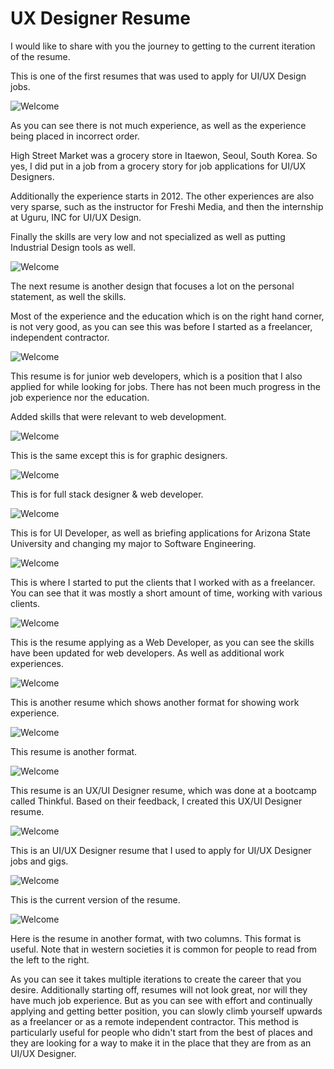 # UX Designer Resume

I would like to share with you the journey to getting to the current iteration of the resume.
 
This is one of the first resumes that was used to apply for UI/UX Design jobs.
 
![Welcome](../../../files/img/resumes/old_res-01.png)
 
As you can see there is not much experience, as well as the experience being placed in incorrect order.
 
High Street Market was a grocery store in Itaewon, Seoul, South Korea. So yes, I did put in a job from a grocery story for job applications for UI/UX Designers.
 
Additionally the experience starts in 2012. The other experiences are also very sparse, such as the instructor for Freshi Media, and then the internship at Uguru, INC for UI/UX Design.
 
Finally the skills are very low and not specialized as well as putting Industrial Design tools as well.
 
![Welcome](../../../files/img/resumes/old_res-02.png)
 
The next resume is another design that focuses a lot on the personal statement, as well the skills.
 
Most of the experience and the education which is on the right hand corner, is not very good, as you can see this was before I started as a freelancer, independent contractor.
 
![Welcome](../../../files/img/resumes/old_res-03.png)
 
This resume is for junior web developers, which is a position that I also applied for while looking for jobs. There has not been much progress in the job experience nor the education.
 
Added skills that were relevant to web development.
 
![Welcome](../../../files/img/resumes/old_res-04.png)
 
This is the same except this is for graphic designers.
 
![Welcome](../../../files/img/resumes/old_res-05.png)
 
This is for full stack designer & web developer.
 
![Welcome](../../../files/img/resumes/old_res-06.png)
 
This is for UI Developer, as well as briefing applications for Arizona State University and changing my major to Software Engineering.
 
![Welcome](../../../files/img/resumes/old_res-07.png)
 
This is where I started to put the clients that I worked with as a freelancer. You can see that it was mostly a short amount of time, working with various clients.
 
![Welcome](../../../files/img/resumes/old_res-08.png)
 
This is the resume applying as a Web Developer, as you can see the skills have been updated for web developers. As well as additional work experiences.
 
![Welcome](../../../files/img/resumes/old_res-09.png)
 
This is another resume which shows another format for showing work experience.
 
![Welcome](../../../files/img/resumes/old_res-10.png)
 
This resume is another format.
 
![Welcome](../../../files/img/resumes/old_res-11.png)
 
This resume is an UX/UI Designer resume, which was done at a bootcamp called Thinkful. Based on their feedback, I created this UX/UI Designer resume.
 
![Welcome](../../../files/img/resumes/old_res-12.png)
 
This is an UI/UX Designer resume that I used to apply for UI/UX Designer jobs and gigs.
 
![Welcome](../../../files/img/resume.jpg)
 
This is the current version of the resume.
 
![Welcome](../../../files/img/resumes/0001.jpg)
 
Here is the resume in another format, with two columns. This format is useful. Note that in western societies it is common for people to read from the left to the right.
 
As you can see it takes multiple iterations to create the career that you desire. Additionally starting off, resumes will not look great, nor will they have much job experience. But as you can see with effort and continually applying and getting better position, you can slowly climb yourself upwards as a freelancer or as a remote independent contractor. This method is particularly useful for people who didn't start from the best of places and they are looking for a way to make it in the place that they are from as an UI/UX Designer.
